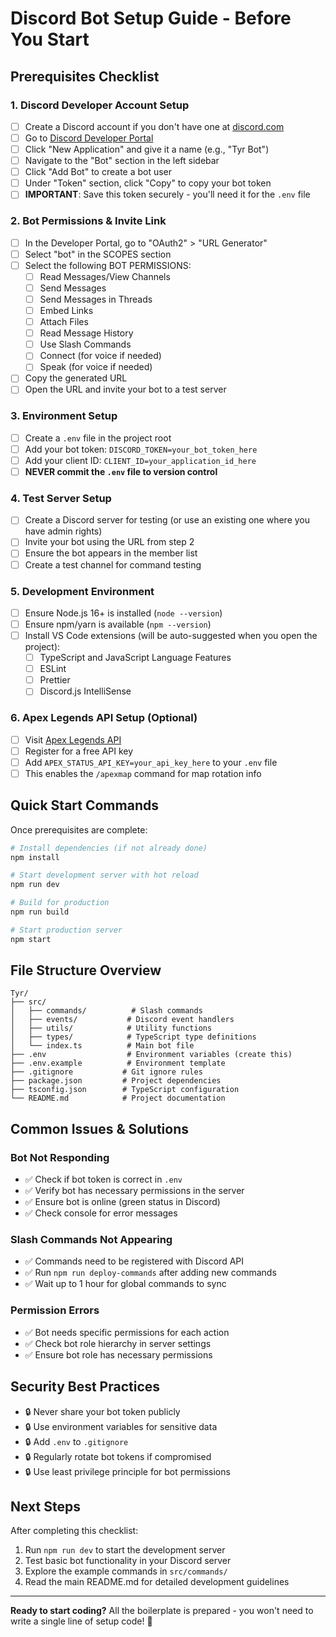 # Discord Bot Setup Guide - Before You Start

## Prerequisites Checklist

### 1. Discord Developer Account Setup
- [ ] Create a Discord account if you don't have one at [discord.com](https://discord.com)
- [ ] Go to [Discord Developer Portal](https://discord.com/developers/applications)
- [ ] Click "New Application" and give it a name (e.g., "Tyr Bot")
- [ ] Navigate to the "Bot" section in the left sidebar
- [ ] Click "Add Bot" to create a bot user
- [ ] Under "Token" section, click "Copy" to copy your bot token
- [ ] **IMPORTANT**: Save this token securely - you'll need it for the `.env` file

### 2. Bot Permissions & Invite Link
- [ ] In the Developer Portal, go to "OAuth2" > "URL Generator"
- [ ] Select "bot" in the SCOPES section
- [ ] Select the following BOT PERMISSIONS:
  - [ ] Read Messages/View Channels
  - [ ] Send Messages
  - [ ] Send Messages in Threads
  - [ ] Embed Links
  - [ ] Attach Files
  - [ ] Read Message History
  - [ ] Use Slash Commands
  - [ ] Connect (for voice if needed)
  - [ ] Speak (for voice if needed)
- [ ] Copy the generated URL
- [ ] Open the URL and invite your bot to a test server

### 3. Environment Setup
- [ ] Create a `.env` file in the project root
- [ ] Add your bot token: `DISCORD_TOKEN=your_bot_token_here`
- [ ] Add your client ID: `CLIENT_ID=your_application_id_here`
- [ ] **NEVER commit the `.env` file to version control**

### 4. Test Server Setup
- [ ] Create a Discord server for testing (or use an existing one where you have admin rights)
- [ ] Invite your bot using the URL from step 2
- [ ] Ensure the bot appears in the member list
- [ ] Create a test channel for command testing

### 5. Development Environment
- [ ] Ensure Node.js 16+ is installed (`node --version`)
- [ ] Ensure npm/yarn is available (`npm --version`)
- [ ] Install VS Code extensions (will be auto-suggested when you open the project):
  - [ ] TypeScript and JavaScript Language Features
  - [ ] ESLint
  - [ ] Prettier
  - [ ] Discord.js IntelliSense

### 6. Apex Legends API Setup (Optional)
- [ ] Visit [Apex Legends API](https://apexlegendsapi.com/) 
- [ ] Register for a free API key
- [ ] Add `APEX_STATUS_API_KEY=your_api_key_here` to your `.env` file
- [ ] This enables the `/apexmap` command for map rotation info

## Quick Start Commands

Once prerequisites are complete:

```bash
# Install dependencies (if not already done)
npm install

# Start development server with hot reload
npm run dev

# Build for production
npm run build

# Start production server
npm start
```

## File Structure Overview

```
Tyr/
├── src/
│   ├── commands/          # Slash commands
│   ├── events/           # Discord event handlers
│   ├── utils/            # Utility functions
│   ├── types/            # TypeScript type definitions
│   └── index.ts          # Main bot file
├── .env                  # Environment variables (create this)
├── .env.example          # Environment template
├── .gitignore           # Git ignore rules
├── package.json         # Project dependencies
├── tsconfig.json        # TypeScript configuration
└── README.md            # Project documentation
```

## Common Issues & Solutions

### Bot Not Responding
- ✅ Check if bot token is correct in `.env`
- ✅ Verify bot has necessary permissions in the server
- ✅ Ensure bot is online (green status in Discord)
- ✅ Check console for error messages

### Slash Commands Not Appearing
- ✅ Commands need to be registered with Discord API
- ✅ Run `npm run deploy-commands` after adding new commands
- ✅ Wait up to 1 hour for global commands to sync

### Permission Errors
- ✅ Bot needs specific permissions for each action
- ✅ Check bot role hierarchy in server settings
- ✅ Ensure bot role has necessary permissions

## Security Best Practices

- 🔒 Never share your bot token publicly
- 🔒 Use environment variables for sensitive data
- 🔒 Add `.env` to `.gitignore`
- 🔒 Regularly rotate bot tokens if compromised
- 🔒 Use least privilege principle for bot permissions

## Next Steps

After completing this checklist:
1. Run `npm run dev` to start the development server
2. Test basic bot functionality in your Discord server
3. Explore the example commands in `src/commands/`
4. Read the main README.md for detailed development guidelines

---

**Ready to start coding?** All the boilerplate is prepared - you won't need to write a single line of setup code! 🚀
